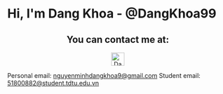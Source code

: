 # Hi, I'm Dang Khoa - @DangKhoa99

<h2 align="center">You can contact me at: </h2>

<p align="center">
  <a href="https://www.facebook.com/nmdk99">
    <img src="https://www.vectorlogo.zone/logos/facebook/facebook-official.svg" alt="Dang Khoa's Facebook Profile" height="30" width="30">
  </a>
</p>

  Personal email: [nguyenminhdangkhoa9@gmail.com](mailto:nguyenminhdangkhoa9@gmail.com)
  Student email: [51800882@student.tdtu.edu.vn](mailto:51800882@student.tdtu.edu.vn)
